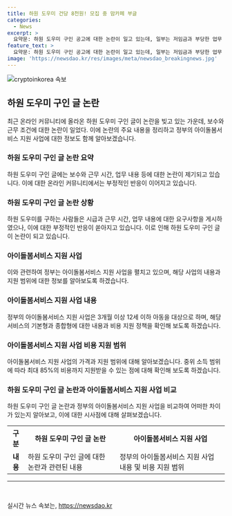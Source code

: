 ```yaml
---
title: 하원 도우미 건당 8천원! 모집 중 맘카페 부글
categories:
  - News
excerpt: >
  요약문: 하원 도우미 구인 공고에 대한 논란이 일고 있는데, 일부는 저임금과 부당한 업무 요구로 비난하고 있음. 비슷한 논란은 지난 3월에도 있었으며, 정부는 아이돌봄서비스를 펼치고 있으며 최대 85%까지 지원받을 수 있다.
feature_text: >
  요약문: 하원 도우미 구인 공고에 대한 논란이 일고 있는데, 일부는 저임금과 부당한 업무 요구로 비난하고 있음. 비슷한 논란은 지난 3월에도 있었으며, 정부는 아이돌봄서비스를 펼치고 있으며 최대 85%까지 지원받을 수 있다.
image: 'https://newsdao.kr/res/images/meta/newsdao_breakingnews.jpg'
---
```


<p><img src="https://newsdao.kr/res/images/meta/newsdao_breakingnews.jpg" alt="cryptoinkorea 속보" /></p>

<h2 data-ke-size="size26">하원 도우미 구인 글 논란</h2>

<p data-ke-size="size16">최근 온라인 커뮤니티에 올라온 하원 도우미 구인 글이 논란을 빚고 있는 가운데, 보수와 근무 조건에 대한 논란이 일었다. 이에 논란의 주요 내용을 정리하고 정부의 아이돌봄서비스 지원 사업에 대한 정보도 함께 알아보겠습니다.</p>

<h3 data-ke-size="size20"><b>하원 도우미 구인 글 논란 요약</b></h3>

<p data-ke-size="size16">하원 도우미 구인 글에는 보수와 근무 시간, 업무 내용 등에 대한 논란이 제기되고 있습니다. 이에 대한 온라인 커뮤니티에서는 부정적인 반응이 이어지고 있습니다.</p>

<h3 data-ke-size="size20"><b>하원 도우미 구인 글 논란 상황</b></h3>

<p data-ke-size="size16">하원 도우미를 구하는 사람들은 시급과 근무 시간, 업무 내용에 대한 요구사항을 게시하였으나, 이에 대한 부정적인 반응이 쏟아지고 있습니다. 이로 인해 하원 도우미 구인 글이 논란이 되고 있습니다.</p>

<h3 data-ke-size="size20"><b>아이돌봄서비스 지원 사업</b></h3>

<p data-ke-size="size16">이와 관련하여 정부는 아이돌봄서비스 지원 사업을 펼치고 있으며, 해당 사업의 내용과 지원 범위에 대한 정보를 알아보도록 하겠습니다.</p>

<h3 data-ke-size="size20"><b>아이돌봄서비스 지원 사업 내용</b></h3>

<p data-ke-size="size16">정부의 아이돌봄서비스 지원 사업은 3개월 이상 12세 이하 아동을 대상으로 하며, 해당 서비스의 기본형과 종합형에 대한 내용과 비용 지원 정책을 확인해 보도록 하겠습니다.</p>

<h3 data-ke-size="size20"><b>아이돌봄서비스 지원 사업 비용 지원 범위</b></h3>

<p data-ke-size="size16">아이돌봄서비스 지원 사업의 가격과 지원 범위에 대해 알아보겠습니다. 중위 소득 범위에 따라 최대 85%의 비용까지 지원받을 수 있는 점에 대해 확인해 보도록 하겠습니다.</p>

<h3 data-ke-size="size20"><b>하원 도우미 구인 글 논란과 아이돌봄서비스 지원 사업 비교</b></h3>

<p data-ke-size="size16">하원 도우미 구인 글 논란과 정부의 아이돌봄서비스 지원 사업을 비교하여 어떠한 차이가 있는지 알아보고, 이에 대한 시사점에 대해 살펴보겠습니다.</p>

<table>
    <tr>
        <th>구분</th>
        <th>하원 도우미 구인 글 논란</th>
        <th>아이돌봄서비스 지원 사업</th>
    </tr>
    <tr>
        <td style="text-align: center; height: 17px;"><b>내용</b></td>
        <td>하원 도우미 구인 글에 대한 논란과 관련된 내용</td>
        <td>정부의 아이돌봄서비스 지원 사업 내용 및 비용 지원 범위</td>
    </tr>
</table>

<hr>

<p data-ke-size="size16">&nbsp;</p>
실시간 뉴스 속보는, <a href="https://newsdao.kr" rel="dofollow">https://newsdao.kr</a>


